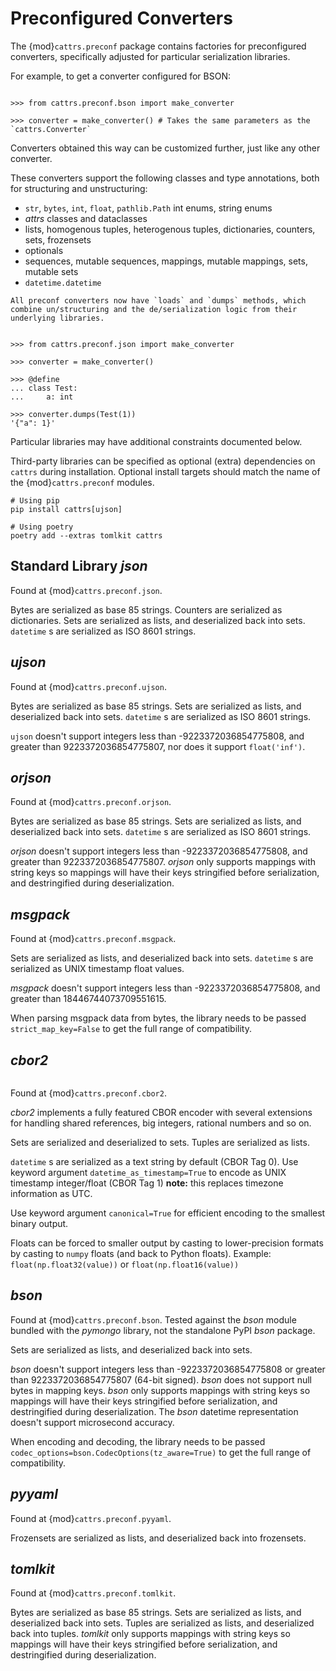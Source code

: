 # Preconfigured Converters

The {mod}`cattrs.preconf` package contains factories for preconfigured converters, specifically adjusted for particular serialization libraries.

For example, to get a converter configured for BSON:

```{doctest}

>>> from cattrs.preconf.bson import make_converter

>>> converter = make_converter() # Takes the same parameters as the `cattrs.Converter`
```

Converters obtained this way can be customized further, just like any other converter.

These converters support the following classes and type annotations, both for structuring and unstructuring:

- `str`, `bytes`, `int`, `float`, `pathlib.Path` int enums, string enums
- _attrs_ classes and dataclasses
- lists, homogenous tuples, heterogenous tuples, dictionaries, counters, sets, frozensets
- optionals
- sequences, mutable sequences, mappings, mutable mappings, sets, mutable sets
- `datetime.datetime`

```{versionadded} 22.1.0
All preconf converters now have `loads` and `dumps` methods, which combine un/structuring and the de/serialization logic from their underlying libraries.
```

```{doctest}

>>> from cattrs.preconf.json import make_converter

>>> converter = make_converter()

>>> @define
... class Test:
...     a: int

>>> converter.dumps(Test(1))
'{"a": 1}'
```

Particular libraries may have additional constraints documented below.

Third-party libraries can be specified as optional (extra) dependencies on `cattrs` during installation.
Optional install targets should match the name of the {mod}`cattrs.preconf` modules.

```console
# Using pip
pip install cattrs[ujson]

# Using poetry
poetry add --extras tomlkit cattrs
```

## Standard Library _json_

Found at {mod}`cattrs.preconf.json`.

Bytes are serialized as base 85 strings. Counters are serialized as dictionaries. Sets are serialized as lists, and deserialized back into sets. `datetime` s are serialized as ISO 8601 strings.

## _ujson_

Found at {mod}`cattrs.preconf.ujson`.

Bytes are serialized as base 85 strings. Sets are serialized as lists, and deserialized back into sets. `datetime` s are serialized as ISO 8601 strings.

`ujson` doesn't support integers less than -9223372036854775808, and greater than 9223372036854775807, nor does it support `float('inf')`.

## _orjson_

Found at {mod}`cattrs.preconf.orjson`.

Bytes are serialized as base 85 strings. Sets are serialized as lists, and deserialized back into sets. `datetime` s are serialized as ISO 8601 strings.

_orjson_ doesn't support integers less than -9223372036854775808, and greater than 9223372036854775807.
_orjson_ only supports mappings with string keys so mappings will have their keys stringified before serialization, and destringified during deserialization.

## _msgpack_

Found at {mod}`cattrs.preconf.msgpack`.

Sets are serialized as lists, and deserialized back into sets. `datetime` s are serialized as UNIX timestamp float values.

_msgpack_ doesn't support integers less than -9223372036854775808, and greater than 18446744073709551615.

When parsing msgpack data from bytes, the library needs to be passed `strict_map_key=False` to get the full range of compatibility.

## _cbor2_

```{versionadded} 23.1.0

```

Found at {mod}`cattrs.preconf.cbor2`.

_cbor2_ implements a fully featured CBOR encoder with several extensions for handling shared references, big integers, rational numbers and so on.

Sets are serialized and deserialized to sets.
Tuples are serialized as lists.

`datetime` s are serialized as a text string by default (CBOR Tag 0).
Use keyword argument `datetime_as_timestamp=True` to encode as UNIX timestamp integer/float (CBOR Tag 1)
**note:** this replaces timezone information as UTC.

Use keyword argument `canonical=True` for efficient encoding to the smallest binary output.

Floats can be forced to smaller output by casting to lower-precision formats by casting to `numpy` floats (and back to Python floats).
Example: `float(np.float32(value))` or `float(np.float16(value))`

## _bson_

Found at {mod}`cattrs.preconf.bson`. Tested against the _bson_ module bundled with the _pymongo_ library, not the standalone PyPI _bson_ package.

Sets are serialized as lists, and deserialized back into sets.

_bson_ doesn't support integers less than -9223372036854775808 or greater than 9223372036854775807 (64-bit signed).
_bson_ does not support null bytes in mapping keys.
_bson_ only supports mappings with string keys so mappings will have their keys stringified before serialization, and destringified during deserialization.
The _bson_ datetime representation doesn't support microsecond accuracy.

When encoding and decoding, the library needs to be passed `codec_options=bson.CodecOptions(tz_aware=True)` to get the full range of compatibility.

## _pyyaml_

Found at {mod}`cattrs.preconf.pyyaml`.

Frozensets are serialized as lists, and deserialized back into frozensets.

## _tomlkit_

Found at {mod}`cattrs.preconf.tomlkit`.

Bytes are serialized as base 85 strings. Sets are serialized as lists, and deserialized back into sets.
Tuples are serialized as lists, and deserialized back into tuples.
_tomlkit_ only supports mappings with string keys so mappings will have their keys stringified before serialization, and destringified during deserialization.
